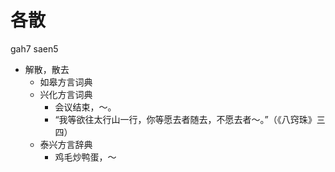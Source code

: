 # 各散
gah7 saen5
+ 解散，散去
  * 如皋方言词典
  * 兴化方言词典
    - 会议结束，～。
    - “我等欲往太行山一行，你等愿去者随去，不愿去者～。”（《八窍珠》三四）
  * 泰兴方言辞典
    - 鸡毛炒鸭蛋，～
